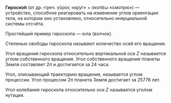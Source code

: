 **Гироско́п** (от др.-греч. γῦρος «круг» + σκοπέω «смотрю») — устройство, способное реагировать на изменение углов ориентации тела, на котором оно установлено, относительно инерциальной системы отсчёта. 

Простейший пример гироскопа — юла (волчок).

Степенью свободы гироскопа называют количество осей его вращения.

Угол вращения гироскопа относительно вертикальной оси $Z$ называется углом собственного вращения. Угол собственного вращения планеты Земля составляет $2\pi$ и достигается за 24 часа.

Угол, описывающий траекторию вращения, называется углом процессии. Угол процессии $2\pi$ планета Земля достигает за 25776 лет.

Угол колебания гироскопа относительно оси $Z$ называется уголом нутации. 
